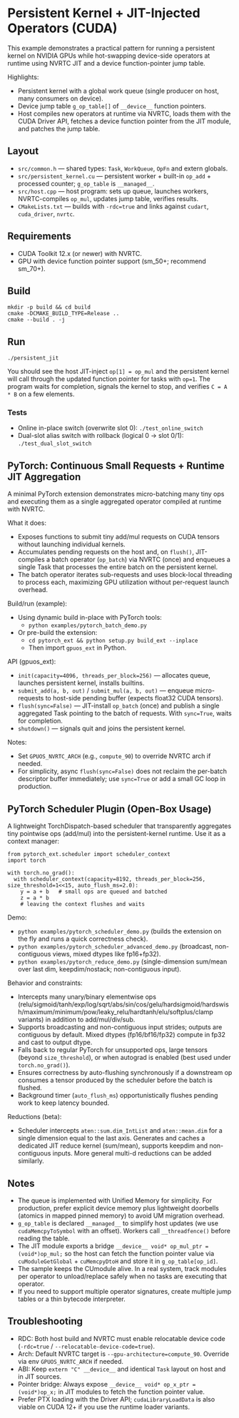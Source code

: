 # Persistent Kernel + JIT-Injected Operators (CUDA)

This example demonstrates a practical pattern for running a persistent kernel on NVIDIA GPUs while hot-swapping device-side operators at runtime using NVRTC JIT and a device function-pointer jump table.

Highlights:
- Persistent kernel with a global work queue (single producer on host, many consumers on device).
- Device jump table `g_op_table[]` of `__device__` function pointers.
- Host compiles new operators at runtime via NVRTC, loads them with the CUDA Driver API, fetches a device function pointer from the JIT module, and patches the jump table.

## Layout
- `src/common.h` — shared types: `Task`, `WorkQueue`, `OpFn` and extern globals.
- `src/persistent_kernel.cu` — persistent worker + built-in `op_add` + processed counter; `g_op_table` is `__managed__`.
- `src/host.cpp` — host program: sets up queue, launches workers, NVRTC-compiles `op_mul`, updates jump table, verifies results.
- `CMakeLists.txt` — builds with `-rdc=true` and links against `cudart`, `cuda_driver`, `nvrtc`.

## Requirements
- CUDA Toolkit 12.x (or newer) with NVRTC.
- GPU with device function pointer support (sm_50+; recommend sm_70+).

## Build
```
mkdir -p build && cd build
cmake -DCMAKE_BUILD_TYPE=Release ..
cmake --build . -j
```

## Run
```
./persistent_jit
```
You should see the host JIT-inject `op[1] = op_mul` and the persistent kernel will call through the updated function pointer for tasks with `op=1`. The program waits for completion, signals the kernel to stop, and verifies `C = A * B` on a few elements.

### Tests
- Online in-place switch (overwrite slot 0): `./test_online_switch`
- Dual-slot alias switch with rollback (logical 0 -> slot 0/1): `./test_dual_slot_switch`

## PyTorch: Continuous Small Requests + Runtime JIT Aggregation

A minimal PyTorch extension demonstrates micro-batching many tiny ops and executing them as a single aggregated operator compiled at runtime with NVRTC.

What it does:
- Exposes functions to submit tiny add/mul requests on CUDA tensors without launching individual kernels.
- Accumulates pending requests on the host and, on `flush()`, JIT-compiles a batch operator (`op_batch`) via NVRTC (once) and enqueues a single Task that processes the entire batch on the persistent kernel.
- The batch operator iterates sub-requests and uses block-local threading to process each, maximizing GPU utilization without per-request launch overhead.

Build/run (example):
- Using dynamic build in-place with PyTorch tools:
  - `python examples/pytorch_batch_demo.py`
- Or pre-build the extension:
  - `cd pytorch_ext && python setup.py build_ext --inplace`
  - Then import `gpuos_ext` in Python.

API (gpuos_ext):
- `init(capacity=4096, threads_per_block=256)` — allocates queue, launches persistent kernel, installs builtins.
- `submit_add(a, b, out)` / `submit_mul(a, b, out)` — enqueue micro-requests to host-side pending buffer (expects float32 CUDA tensors).
- `flush(sync=False)` — JIT-install `op_batch` (once) and publish a single aggregated Task pointing to the batch of requests. With `sync=True`, waits for completion.
- `shutdown()` — signals quit and joins the persistent kernel.

Notes:
- Set `GPUOS_NVRTC_ARCH` (e.g., `compute_90`) to override NVRTC arch if needed.
- For simplicity, async `flush(sync=False)` does not reclaim the per-batch descriptor buffer immediately; use `sync=True` or add a small GC loop in production.

## PyTorch Scheduler Plugin (Open-Box Usage)

A lightweight TorchDispatch-based scheduler that transparently aggregates tiny pointwise ops (add/mul) into the persistent-kernel runtime. Use it as a context manager:

```
from pytorch_ext.scheduler import scheduler_context
import torch

with torch.no_grad():
  with scheduler_context(capacity=8192, threads_per_block=256, size_threshold=1<<15, auto_flush_ms=2.0):
    y = a + b   # small ops are queued and batched
    z = a * b
    # leaving the context flushes and waits
```

Demo:
- `python examples/pytorch_scheduler_demo.py` (builds the extension on the fly and runs a quick correctness check).
- `python examples/pytorch_scheduler_advanced_demo.py` (broadcast, non-contiguous views, mixed dtypes like fp16+fp32).
- `python examples/pytorch_reduce_demo.py` (single-dimension sum/mean over last dim, keepdim/nostack; non-contiguous input).

Behavior and constraints:
- Intercepts many unary/binary elementwise ops (relu/sigmoid/tanh/exp/log/sqrt/abs/sin/cos/gelu/hardsigmoid/hardswish/maximum/minimum/pow/leaky_relu/hardtanh/elu/softplus/clamp variants) in addition to add/mul/div/sub.
- Supports broadcasting and non-contiguous input strides; outputs are contiguous by default. Mixed dtypes (fp16/bf16/fp32) compute in fp32 and cast to output dtype.
- Falls back to regular PyTorch for unsupported ops, large tensors (beyond `size_threshold`), or when autograd is enabled (best used under `torch.no_grad()`).
- Ensures correctness by auto-flushing synchronously if a downstream op consumes a tensor produced by the scheduler before the batch is flushed.
- Background timer (`auto_flush_ms`) opportunistically flushes pending work to keep latency bounded.

Reductions (beta):
- Scheduler intercepts `aten::sum.dim_IntList` and `aten::mean.dim` for a single dimension equal to the last axis. Generates and caches a dedicated JIT reduce kernel (sum/mean), supports keepdim and non-contiguous inputs. More general multi-d reductions can be added similarly.

## Notes
- The queue is implemented with Unified Memory for simplicity. For production, prefer explicit device memory plus lightweight doorbells (atomics in mapped pinned memory) to avoid UM migration overhead.
- `g_op_table` is declared `__managed__` to simplify host updates (we use `cudaMemcpyToSymbol` with an offset). Workers call `__threadfence()` before reading the table.
- The JIT module exports a bridge `__device__ void* op_mul_ptr = (void*)op_mul;` so the host can fetch the function pointer value via `cuModuleGetGlobal` + `cuMemcpyDtoH` and store it in `g_op_table[op_id]`.
- The sample keeps the CUmodule alive. In a real system, track modules per operator to unload/replace safely when no tasks are executing that operator.
- If you need to support multiple operator signatures, create multiple jump tables or a thin bytecode interpreter.

## Troubleshooting
- RDC: Both host build and NVRTC must enable relocatable device code (`-rdc=true` / `--relocatable-device-code=true`).
- Arch: Default NVRTC target is `--gpu-architecture=compute_90`. Override via env `GPUOS_NVRTC_ARCH` if needed.
- ABI: Keep `extern "C" __device__` and identical `Task` layout on host and in JIT sources.
- Pointer bridge: Always expose `__device__ void* op_x_ptr = (void*)op_x;` in JIT modules to fetch the function pointer value.
- Prefer PTX loading with the Driver API; `cudaLibraryLoadData` is also viable on CUDA 12+ if you use the runtime loader variants.

